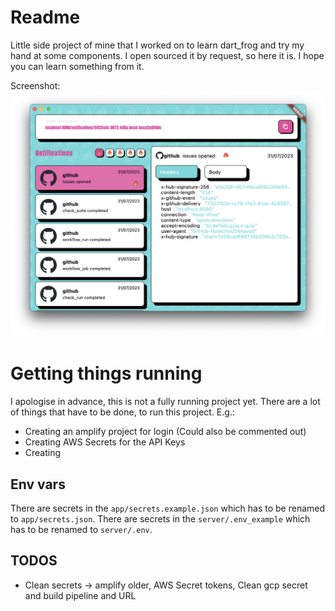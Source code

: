 # Readme
Little side project of mine that I worked on to learn dart_frog and try my hand at some components.
I open sourced it by request, so here it is. I hope you can learn something from it.

Screenshot:
![Screenshot](screen_1.png)


# Getting things running

I apologise in advance, this is not a fully running project yet. There are a lot of things that have to be done, to run
this project.
E.g.:

- Creating an amplify project for login (Could also be commented out)
- Creating AWS Secrets for the API Keys
- Creating

## Env vars

There are secrets in the `app/secrets.example.json` which has to be renamed to `app/secrets.json`.
There are secrets in the `server/.env_example` which has to be renamed to `server/.env`.

## TODOS

* Clean secrets -> amplify older, AWS Secret tokens, Clean gcp secret and build pipeline and URL